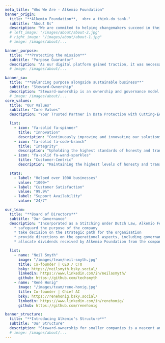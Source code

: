 ```yaml
---
meta_title: "Who We Are - Alkemio Foundation"
banner_origin:
  title: "**Alkemio Foundation**,  <br> a think-do tank."
  subtitle: "About Us"
  description: "We are commited to helping changemakers succeed in their collective action efforts. <br> <br> Alkemio's origin story is from one of the toughest crisis of the 21st century - the COVID-19 pandemic. Our founders were part of Dutch government efforts to collectively overcome shared challenges. We experienced how, despite the best intentions, the lack of a supportive digital infrastructure was constraining our collective action efforts. Our communities depended on disparate tools, ad-hoc solutions, and predatory algorithms, from large technology companies. Even during the crisis, the Big Tech motive was profit first. <br> <br>  We imagined a purpose-built alternative. With all the building blocks for excelling at collective action, and designed from first principles to put society's interests first. With technology as an enabler, we aimed to harness the human capacity, talent, and determination to solve societal challenges, and support their endeavours."
  # left_image: "/images/about/about-2.jpg"
  # right_image: "/images/about/about-1.jpg"
  # image: /images/about/...

banner_purpose:
  title: "**Protecting the mission**"
  subtitle: "Purpose Guarantor"
  description: "As our digital platform gained traction, it was necessary to further safeguard its purpose, align its ambition, and  protect its users. <br> <br> alkem.io became steward-owned and the Alkemio Foundation became the purpose guarantor of the digital platform."
  # image: /images/about/...

banner_so:
  title: "**Balancing purpose alongside sustainable business**"
  subtitle: "Steward-Ownership"
  description: "Steward-ownership is an ownership and governance model that ensures companies remain true to their purpose alongside ensuring business sustainability. Many successful businesses in Europe adopt this model, and momentum is growing for smaller purpose-driven companies also. <br> <br> If you are interested to learn more about Alkemio and steward-ownership, this case study from Purpose Economy is a helpful starting point. <br> <br> If you are based in the Netherlands, and steward-ownership excites you, join our community here. <br> <br> A detailed over"
  # image: /images/about/...
core_values:
  title: "Our Values"
  subtitle: "Core Values"
  description: "Your Trusted Partner in Data Protection with Cutting-Edge Solutions for <br> Comprehensive Data Security."

  list:
    - icon: "fa-solid fa-spinner"
      title: "Innovation"
      description: "Continuously improving and innovating our solutions to stay ahead of cyber threats."
    - icon: "fa-solid fa-code-branch"
      title: "Integrity"
      description: "Upholding the highest standards of honesty and transparency in all our dealings."
    - icon: "fa-solid fa-wand-sparkles"
      title: "Customer-Centric"
      description: "Maintaining the highest levels of honesty and transparency in all our interactions."

  stats:
    - label: "Helped over 1000 businesses"
      value: "1000+"
    - label: "Customer Satisfaction"
      value: "99.9%"
    - label: "Support Availability"
      value: "24/7"

our_team:
  title: "**Board of Directors**"
  subtitle: "Our Governance"
  description: "Incorporated as a Stitching under Dutch Law, Alkemio Foundation is governed by our Board of Directors. <br><br> The members of our Board of Directors are currently the stewards of the Alkemio platform. We are currently undertaking the process to expand the number of stewards to increase diversity of thought and representation and enable the careful evolution of the platform. <br> <br> The Role of Stewards is: <br>  
    * safeguard the purpose of the company
    * take decision on the strategic path for the organisation
    * provide directions on the operational aspects, including governance, financial, and legal 
    * allocate dividends received by Alkemio Foundation from the company towards achieving the purpose."

  list:
    - name: "Neil Smyth"
      image: "/images/team/neil-smyth.jpg"
      title: Co-founder | CEO / CTO
      bsky: https://neilsmyth.bsky.social/
      linkedin: https://www.linkedin.com/in/neilasmyth/
      github: https://github.com/techsmyth
    - name: "René Honig"
      image: "/images/team/rene-honig.jpg"
      title: Co-founder | Chief AI
      bsky: https://renehonig.bsky.social/
      linkedin: https://www.linkedin.com/in/renehonig/
      github: https://github.com/renehonig

banner_structure:
  title: "**Introducing Alkemio's Structure**"
  subtitle: "Our Structure"
  description: "Steward-ownership for smaller companies is a nascent and evolving concept. We are learning by doing, and have benefitted from inputs from other trailblazing organisations, including We Are Stewards, and Purpose. We also want to help other organisation navigate this path; to help faciliate this knowledge sharing, we have publicly shared all relevant resources. For a detailed understanding of our structure, please head to [**this page.**](/structure)"
  # image: /images/about/...
---
```

